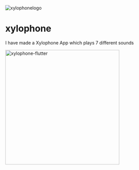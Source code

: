 
![xylophonelogo](https://user-images.githubusercontent.com/84502026/186918211-cbaf56bf-f545-4b03-9734-34e3b0b99173.png)
# xylophone
I have made a Xylophone App which plays 7 different sounds





<img width="358" alt="xylophone-flutter" src="https://user-images.githubusercontent.com/84502026/186919333-92166cce-524e-408c-9665-5c9db9579a5c.png">

